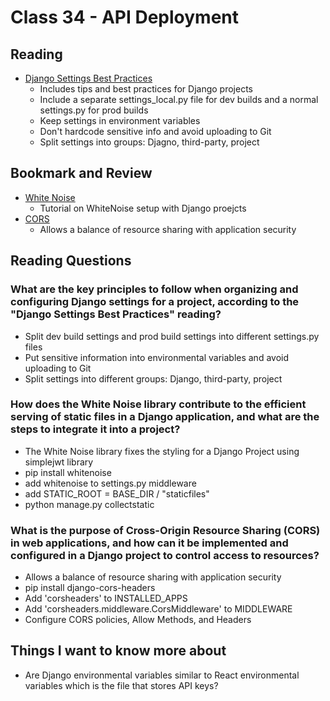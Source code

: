 # Class 34 - API Deployment

## Reading

- [Django Settings Best Practices](https://djangostars.com/blog/configuring-django-settings-best-practices/)
    - Includes tips and best practices for Django projects
    - Include a separate settings_local.py file for dev builds and a normal settings.py for prod builds
    - Keep settings in environment variables
    - Don't hardcode sensitive info and avoid uploading to Git
    - Split settings into groups: Djagno, third-party, project

## Bookmark and Review

- [White Noise](http://whitenoise.evans.io/en/stable/)
    - Tutorial on WhiteNoise setup with Django proejcts
- [CORS](https://en.m.wikipedia.org/wiki/Cross-origin_resource_sharing)
    - Allows a balance of resource sharing with application security

## Reading Questions

### What are the key principles to follow when organizing and configuring Django settings for a project, according to the "Django Settings Best Practices" reading?

- Split dev build settings and prod build settings into different settings.py files
- Put sensitive information into environmental variables and avoid uploading to Git
- Split settings into different groups: Django, third-party, project

### How does the White Noise library contribute to the efficient serving of static files in a Django application, and what are the steps to integrate it into a project?

- The White Noise library fixes the styling for a Django Project using simplejwt library
- pip install whitenoise
- add whitenoise to settings.py middleware
- add STATIC_ROOT = BASE_DIR / "staticfiles"
- python manage.py collectstatic

### What is the purpose of Cross-Origin Resource Sharing (CORS) in web applications, and how can it be implemented and configured in a Django project to control access to resources?

- Allows a balance of resource sharing with application security
- pip install django-cors-headers
- Add 'corsheaders' to INSTALLED_APPS
- Add 'corsheaders.middleware.CorsMiddleware' to MIDDLEWARE
- Configure CORS policies, Allow Methods, and Headers

## Things I want to know more about

- Are Django environmental variables similar to React environmental variables which is the file that stores API keys?
